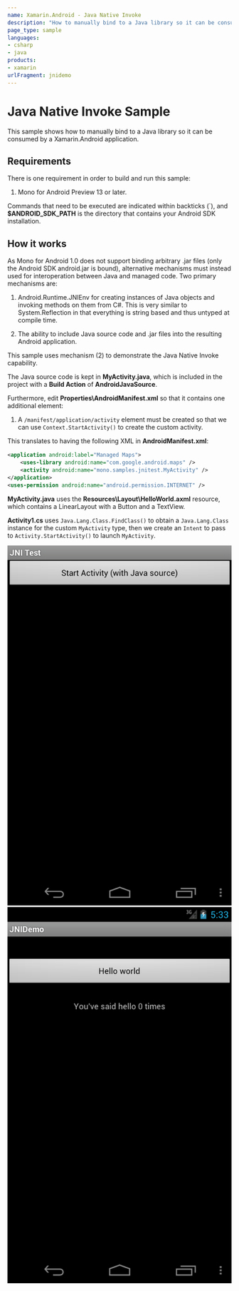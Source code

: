 ```yaml
---
name: Xamarin.Android - Java Native Invoke
description: "How to manually bind to a Java library so it can be consumed by a Xamarin.Android application"
page_type: sample
languages:
- csharp
- java
products:
- xamarin
urlFragment: jnidemo
---
```

# Java Native Invoke Sample

This sample shows how to manually bind to a Java library so it can
be consumed by a Xamarin.Android application.

## Requirements

There is one requirement in order to build and run this sample:

 1. Mono for Android Preview 13 or later.

Commands that need to be executed are indicated within backticks (\`),
and **$ANDROID_SDK_PATH** is the directory that contains your Android SDK
installation.

## How it works

As Mono for Android 1.0 does not support binding arbitrary .jar
files (only the Android SDK android.jar is bound), alternative
mechanisms must instead used for interoperation between Java and
managed code.  Two primary mechanisms are:

 1. Android.Runtime.JNIEnv for creating instances of Java objects and
    invoking methods on them from C#.  This is very similar to
    System.Reflection in that everything is string based and thus
    untyped at compile time.

 2. The ability to include Java source code and .jar files into the
    resulting Android application.

This sample uses mechanism (2) to demonstrate the Java Native Invoke capability.

The Java source code is kept in **MyActivity.java**, which is included
in the project with a **Build Action** of **AndroidJavaSource**.

Furthermore, edit **Properties\AndroidManifest.xml** so that it
contains one additional element:

1. A `/manifest/application/activity` element must be created so that
    we can use `Context.StartActivity()` to create the custom activity.

This translates to having the following XML in
**AndroidManifest.xml**:

```xml
<application android:label="Managed Maps">
    <uses-library android:name="com.google.android.maps" />
    <activity android:name="mono.samples.jnitest.MyActivity" />
</application>
<uses-permission android:name="android.permission.INTERNET" />
```

**MyActivity.java** uses the **Resources\Layout\HelloWorld.axml** resource, which
contains a LinearLayout with a Button and a TextView.

**Activity1.cs** uses `Java.Lang.Class.FindClass()` to obtain a
`Java.Lang.Class` instance for the custom `MyActivity` type, then we
create an `Intent` to pass to `Activity.StartActivity()` to launch
`MyActivity`.

![C# activity with button to start Java activity](Screenshots/csharp-activity.png) ![Java activity with hello world button](Screenshots/java-activity.png)
